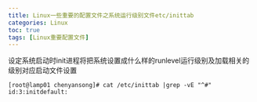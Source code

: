 ```yaml
---
title: Linux一些重要的配置文件之系统运行级别文件etc/inittab
categories: Linux   
toc: true  
tags: [Linux重要配置文件]
---
```



设定系统启动时init进程将把系统设置成什么样的runlevel运行级别及加载相关的级别对应启动文件设置
```
[root@lamp01 chenyansong]# cat /etc/inittab |grep -vE "^#"
id:3:initdefault:
```


